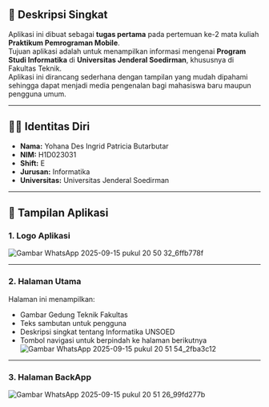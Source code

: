 ## 📝 Deskripsi Singkat
Aplikasi ini dibuat sebagai **tugas pertama** pada pertemuan ke-2 mata kuliah **Praktikum Pemrograman Mobile**.  
Tujuan aplikasi adalah untuk menampilkan informasi mengenai **Program Studi Informatika** di **Universitas Jenderal Soedirman**, khususnya di Fakultas Teknik.  
Aplikasi ini dirancang sederhana dengan tampilan yang mudah dipahami sehingga dapat menjadi media pengenalan bagi mahasiswa baru maupun pengguna umum.

---

## 👩‍🎓 Identitas Diri
- **Nama:** Yohana Des Ingrid Patricia Butarbutar  
- **NIM:** H1D023031  
- **Shift:** E  
- **Jurusan:** Informatika  
- **Universitas:** Universitas Jenderal Soedirman  

---

## 📸 Tampilan Aplikasi

### 1. Logo Aplikasi  
![Gambar WhatsApp 2025-09-15 pukul 20 50 32_6ffb778f](https://github.com/user-attachments/assets/6ccc7c0c-cb94-4fd0-a6e8-efe50d613c36)


---

### 2. Halaman Utama  
Halaman ini menampilkan:
- Gambar Gedung Teknik Fakultas
- Teks sambutan untuk pengguna
- Deskripsi singkat tentang Informatika UNSOED
- Tombol navigasi untuk berpindah ke halaman berikutnya
![Gambar WhatsApp 2025-09-15 pukul 20 51 54_2fba3c12](https://github.com/user-attachments/assets/6d9c6f60-a742-4de6-b86e-d70708bbb5f5)

---

### 3. Halaman BackApp
![Gambar WhatsApp 2025-09-15 pukul 20 51 26_99fd277b](https://github.com/user-attachments/assets/bc97c88d-64e0-40fd-9135-54278aae7488)
